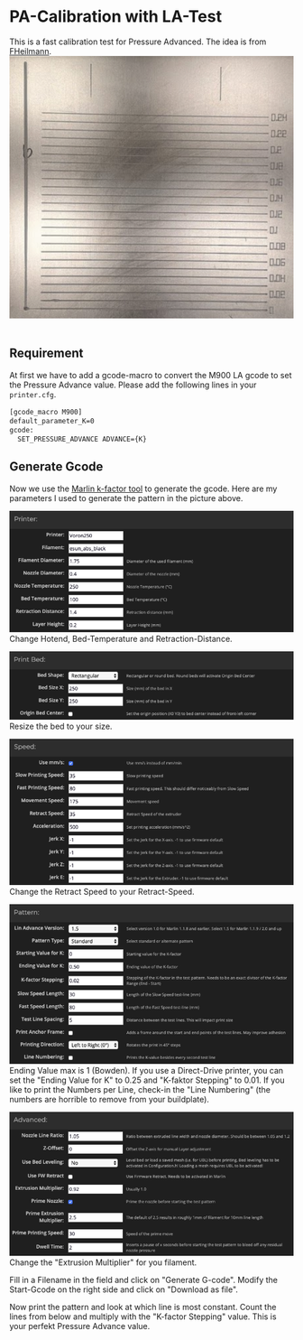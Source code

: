# PA-Calibration with LA-Test
This is a fast calibration test for Pressure Advanced. The idea is from [FHeilmann](https://github.com/FHeilmann).
![Screenshot Printed Pattern](screenshots/printed-pattern.png)<br /><br />

## Requirement
At first we have to add a gcode-macro to convert the M900 LA gcode to set the Pressure Advance value. Please add the following lines in your `printer.cfg`.
```
[gcode_macro M900]
default_parameter_K=0
gcode:
  SET_PRESSURE_ADVANCE ADVANCE={K}
```

## Generate Gcode
Now we use the [Marlin k-factor tool](https://marlinfw.org/tools/lin_advance/k-factor.html) to generate the gcode.
Here are my parameters I used to generate the pattern in the picture above.

![Screenshot Printer](screenshots/printer.png)<br />
Change Hotend, Bed-Temperature and Retraction-Distance.

![Screenshot Print Bed](screenshots/print-bed.png)<br />
Resize the bed to your size.

![Screenshot Speed](screenshots/speed.png)<br />
Change the Retract Speed to your Retract-Speed.

![Screenshot Pattern](screenshots/pattern.png)<br />
Ending Value max is 1 (Bowden). If you use a Direct-Drive printer, you can set the "Ending Value for K" to 0.25 and "K-faktor Stepping" to 0.01. If you like to print the Numbers per Line, check-in the "Line Numbering" (the numbers are horrible to remove from your buildplate).

![Screenshot Advanced](screenshots/advanced.png)<br />
Change the "Extrusion Multiplier" for you filament.

Fill in a Filename in the field and click on "Generate G-code". Modify the Start-Gcode on the right side and click on "Download as file".

Now print the pattern and look at which line is most constant. Count the lines from below and multiply with the "K-factor Stepping" value. This is your perfekt Pressure Advance value.
